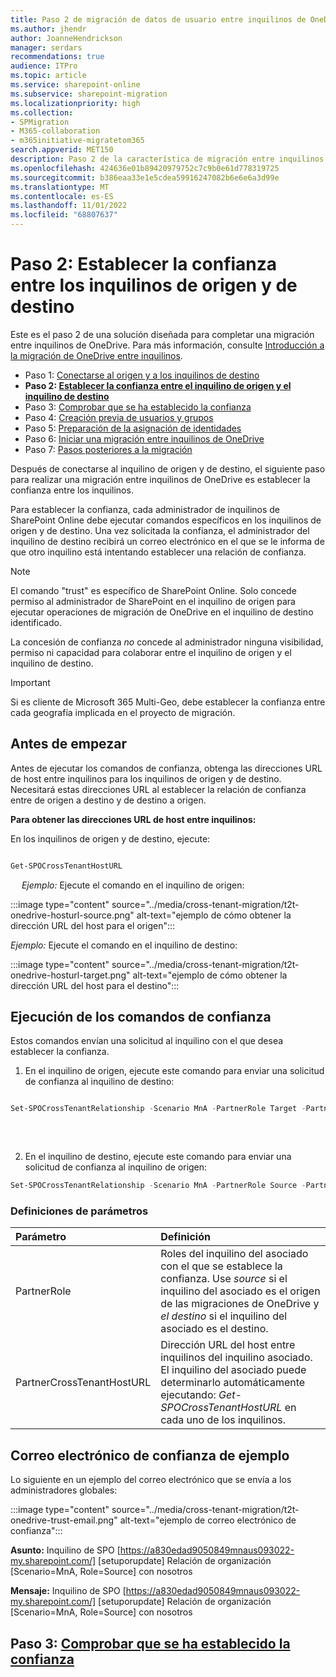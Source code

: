 ```yaml
---
title: Paso 2 de migración de datos de usuario entre inquilinos de OneDrive
ms.author: jhendr
author: JoanneHendrickson
manager: serdars
recommendations: true
audience: ITPro
ms.topic: article
ms.service: sharepoint-online
ms.subservice: sharepoint-migration
ms.localizationpriority: high
ms.collection:
- SPMigration
- M365-collaboration
- m365initiative-migratetom365
search.appverid: MET150
description: Paso 2 de la característica de migración entre inquilinos de OneDrive
ms.openlocfilehash: 424636e01b89420979752c7c9b0e61d778319725
ms.sourcegitcommit: b386eaa33e1e5cdea59916247082b6e6e6a3d99e
ms.translationtype: MT
ms.contentlocale: es-ES
ms.lasthandoff: 11/01/2022
ms.locfileid: "68807637"
---
```

# <a name="step-2-establishing-trust-between-the-source-and-target-tenants"></a>Paso 2: Establecer la confianza entre los inquilinos de origen y de destino

Este es el paso 2 de una solución diseñada para completar una migración entre inquilinos de OneDrive. Para más información, consulte [Introducción a la migración de OneDrive entre inquilinos](cross-tenant-onedrive-migration.md).

- Paso 1: [Conectarse al origen y a los inquilinos de destino](cross-tenant-onedrive-migration-step1.md)
- **Paso 2: [Establecer la confianza entre el inquilino de origen y el inquilino de destino](cross-tenant-onedrive-migration-step2.md)** 
- Paso 3: [Comprobar que se ha establecido la confianza](cross-tenant-onedrive-migration-step3.md) 
- Paso 4: [Creación previa de usuarios y grupos](cross-tenant-onedrive-migration-step4.md)  
- Paso 5: [Preparación de la asignación de identidades](cross-tenant-onedrive-migration-step5.md)
- Paso 6: [Iniciar una migración entre inquilinos de OneDrive](cross-tenant-onedrive-migration-step6.md)
- Paso 7: [Pasos posteriores a la migración](cross-tenant-onedrive-migration-step7.md)

Después de conectarse al inquilino de origen y de destino, el siguiente paso para realizar una migración entre inquilinos de OneDrive es establecer la confianza entre los inquilinos.

Para establecer la confianza, cada administrador de inquilinos de SharePoint Online debe ejecutar comandos específicos en los inquilinos de origen y de destino. Una vez solicitada la confianza, el administrador del inquilino de destino recibirá un correo electrónico en el que se le informa de que otro inquilino está intentando establecer una relación de confianza.

>[!Note]
>El comando "trust" es específico de SharePoint Online. Solo concede permiso al administrador de SharePoint en el inquilino de origen para ejecutar operaciones de migración de OneDrive en el inquilino de destino identificado. 
>
>La concesión de confianza *no* concede al administrador ninguna visibilidad, permiso ni capacidad para colaborar entre el inquilino de origen y el inquilino de destino. 

>[!Important]
>Si es cliente de Microsoft 365 Multi-Geo, debe establecer la confianza entre cada geografía implicada en el proyecto de migración.
>

## <a name="before-you-begin"></a>Antes de empezar

Antes de ejecutar los comandos de confianza, obtenga las direcciones URL de host entre inquilinos para los inquilinos de origen y de destino. Necesitará estas direcciones URL al establecer la relación de confianza entre de origen a destino y de destino a origen. 

**Para obtener las direcciones URL de host entre inquilinos:**

En los inquilinos de origen y de destino, ejecute:

```powershell

Get-SPOCrossTenantHostURL
``` 

 
*Ejemplo:* Ejecute el comando en el inquilino de origen:

 :::image type="content" source="../media/cross-tenant-migration/t2t-onedrive-hosturl-source.png" alt-text="ejemplo de cómo obtener la dirección URL del host para el origen":::

*Ejemplo:* Ejecute el comando en el inquilino de destino:

:::image type="content" source="../media/cross-tenant-migration/t2t-onedrive-hosturl-target.png" alt-text="ejemplo de cómo obtener la dirección URL del host para el destino":::
 


## <a name="run-the-trust-commands"></a>Ejecución de los comandos de confianza
Estos comandos envían una solicitud al inquilino con el que desea establecer la confianza.

1. En el inquilino de origen, ejecute este comando para enviar una solicitud de confianza al inquilino de destino:

```powershell

Set-SPOCrossTenantRelationship -Scenario MnA -PartnerRole Target -PartnerCrossTenantHostUrl <TARGETCrossTenantHostUrl>
 
``` 

</br>

2. En el inquilino de destino, ejecute este comando para enviar una solicitud de confianza al inquilino de origen:

```powershell
Set-SPOCrossTenantRelationship -Scenario MnA -PartnerRole Source -PartnerCrossTenantHostUrl <SOURCECrossTenantHostUrl>
```

 
### <a name="parameter-definitions"></a>Definiciones de parámetros

|Parámetro|Definición|
|:-----|:-----|
|PartnerRole|Roles del inquilino del asociado con el que se establece la confianza.  Use *source* si el inquilino del asociado es el origen de las migraciones de OneDrive y *el destino* si el inquilino del asociado es el destino.
|PartnerCrossTenantHostURL|Dirección URL del host entre inquilinos del inquilino asociado. El inquilino del asociado puede determinarlo automáticamente ejecutando: *Get-SPOCrossTenantHostURL* en cada uno de los inquilinos.|

## <a name="sample-trust-email"></a>Correo electrónico de confianza de ejemplo
Lo siguiente en un ejemplo del correo electrónico que se envía a los administradores globales:


:::image type="content" source="../media/cross-tenant-migration/t2t-onedrive-trust-email.png" alt-text="ejemplo de correo electrónico de confianza":::


**Asunto:**  Inquilino de SPO [https://a830edad9050849mnaus093022-my.sharepoint.com/] [setuporupdate] Relación de organización [Scenario=MnA, Role=Source] con nosotros

**Mensaje:**  Inquilino de SPO [https://a830edad9050849mnaus093022-my.sharepoint.com/] [setuporupdate] Relación de organización [Scenario=MnA, Role=Source] con nosotros


## <a name="step-3-verify-that-trust-has-been-established"></a>Paso 3: [Comprobar que se ha establecido la confianza](cross-tenant-onedrive-migration-step3.md)